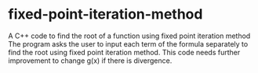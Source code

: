 # fixed-point-iteration-method
A C++ code to find the root of a function using fixed point iteration method
The program asks the user to input each term of the formula separately to find the root using fixed point iteration method.
This code needs further improvement to change g(x) if there is divergence.
